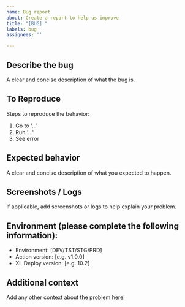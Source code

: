 ```yaml
---
name: Bug report
about: Create a report to help us improve
title: "[BUG] "
labels: bug
assignees: ''

---
```


## Describe the bug
A clear and concise description of what the bug is.

## To Reproduce
Steps to reproduce the behavior:
1. Go to '...'
2. Run '...'
3. See error

## Expected behavior
A clear and concise description of what you expected to happen.

## Screenshots / Logs
If applicable, add screenshots or logs to help explain your problem.

## Environment (please complete the following information):
- Environment: [DEV/TST/STG/PRD]
- Action version: [e.g. v1.0.0]
- XL Deploy version: [e.g. 10.2]

## Additional context
Add any other context about the problem here.
